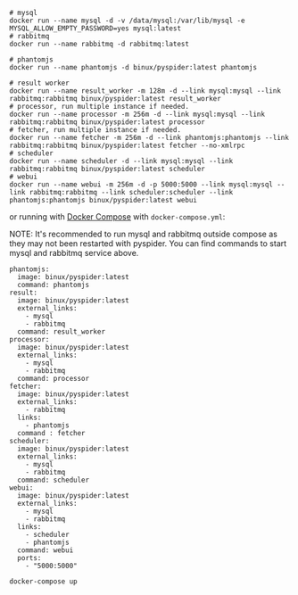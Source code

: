 ```shell
# mysql
docker run --name mysql -d -v /data/mysql:/var/lib/mysql -e MYSQL_ALLOW_EMPTY_PASSWORD=yes mysql:latest
# rabbitmq
docker run --name rabbitmq -d rabbitmq:latest

# phantomjs
docker run --name phantomjs -d binux/pyspider:latest phantomjs

# result worker
docker run --name result_worker -m 128m -d --link mysql:mysql --link rabbitmq:rabbitmq binux/pyspider:latest result_worker
# processor, run multiple instance if needed.
docker run --name processor -m 256m -d --link mysql:mysql --link rabbitmq:rabbitmq binux/pyspider:latest processor
# fetcher, run multiple instance if needed.
docker run --name fetcher -m 256m -d --link phantomjs:phantomjs --link rabbitmq:rabbitmq binux/pyspider:latest fetcher --no-xmlrpc
# scheduler
docker run --name scheduler -d --link mysql:mysql --link rabbitmq:rabbitmq binux/pyspider:latest scheduler
# webui
docker run --name webui -m 256m -d -p 5000:5000 --link mysql:mysql --link rabbitmq:rabbitmq --link scheduler:scheduler --link phantomjs:phantomjs binux/pyspider:latest webui
```

or running with [Docker Compose](https://docs.docker.com/compose/) with `docker-compose.yml`:

NOTE: It's recommended to run mysql and rabbitmq outside compose as they may not been restarted with pyspider. You can find commands to start mysql and rabbitmq service above.

```
phantomjs:
  image: binux/pyspider:latest
  command: phantomjs
result:
  image: binux/pyspider:latest
  external_links:
    - mysql
    - rabbitmq
  command: result_worker
processor:
  image: binux/pyspider:latest
  external_links:
    - mysql
    - rabbitmq
  command: processor
fetcher:
  image: binux/pyspider:latest
  external_links:
    - rabbitmq
  links:
    - phantomjs
  command : fetcher
scheduler:
  image: binux/pyspider:latest
  external_links:
    - mysql
    - rabbitmq
  command: scheduler
webui:
  image: binux/pyspider:latest
  external_links:
    - mysql
    - rabbitmq
  links:
    - scheduler
    - phantomjs
  command: webui
  ports:
    - "5000:5000"
```

`docker-compose up`


